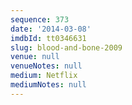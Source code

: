 ```yaml
---
sequence: 373
date: '2014-03-08'
imdbId: tt0346631
slug: blood-and-bone-2009
venue: null
venueNotes: null
medium: Netflix
mediumNotes: null
---
```


